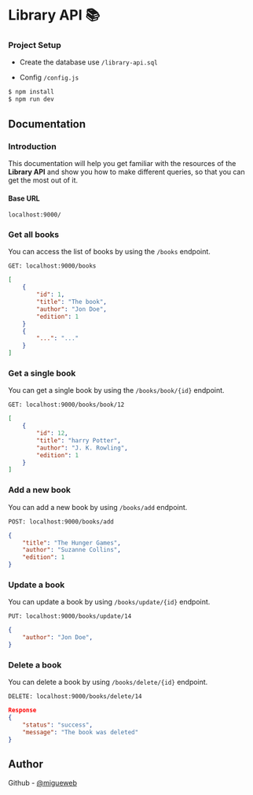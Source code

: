 # Library API 📚

### Project Setup
- Create the database use `/library-api.sql`

- Config `/config.js`

```javascript
$ npm install
$ npm run dev
```
## Documentation

### Introduction
This documentation will help you get familiar with the resources of the  **Library API** and show you how to make different queries, so that you can get the most out of it.

#### Base URL
`localhost:9000/`

### Get all books
You can access the list of books by using the `/books` endpoint. 

`GET: localhost:9000/books`
```json
[
    {
        "id": 1,
        "title": "The book",
        "author": "Jon Doe",
        "edition": 1
    }
    {
        "...": "..."
    }
]
```

### Get a single book
You can get a single book by using the `/books/book/{id}` endpoint.

`GET: localhost:9000/books/book/12`
```json
[
    {
        "id": 12,
        "title": "harry Potter",
        "author": "J. K. Rowling",
        "edition": 1
    }
]
```

### Add a new book
You can add a new book by using `/books/add` endpoint. 

`POST: localhost:9000/books/add`
```json
{
    "title": "The Hunger Games",
    "author": "Suzanne Collins",
    "edition": 1
}
```

### Update a book
You can update a book by using `/books/update/{id}` endpoint. 

`PUT: localhost:9000/books/update/14`
```json
{
    "author": "Jon Doe",
}
```
### Delete a book
You can delete a book by using `/books/delete/{id}` endpoint. 

`DELETE: localhost:9000/books/delete/14`
```json
Response
{
	"status": "success",
	"message": "The book was deleted"
}
```
## Author
Github - [@migueweb](https://github.com/migueweb)